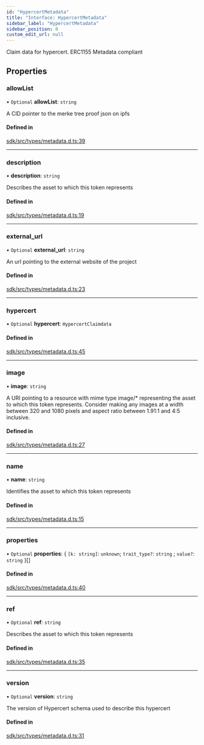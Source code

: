 ```yaml
---
id: "HypercertMetadata"
title: "Interface: HypercertMetadata"
sidebar_label: "HypercertMetadata"
sidebar_position: 0
custom_edit_url: null
---
```


Claim data for hypercert. ERC1155 Metadata compliant

## Properties

### allowList

• `Optional` **allowList**: `string`

A CID pointer to the merke tree proof json on ipfs

#### Defined in

[sdk/src/types/metadata.d.ts:39](https://github.com/hypercerts-org/hypercerts/blob/b145e86/sdk/src/types/metadata.d.ts#L39)

---

### description

• **description**: `string`

Describes the asset to which this token represents

#### Defined in

[sdk/src/types/metadata.d.ts:19](https://github.com/hypercerts-org/hypercerts/blob/b145e86/sdk/src/types/metadata.d.ts#L19)

---

### external_url

• `Optional` **external_url**: `string`

An url pointing to the external website of the project

#### Defined in

[sdk/src/types/metadata.d.ts:23](https://github.com/hypercerts-org/hypercerts/blob/b145e86/sdk/src/types/metadata.d.ts#L23)

---

### hypercert

• `Optional` **hypercert**: `HypercertClaimdata`

#### Defined in

[sdk/src/types/metadata.d.ts:45](https://github.com/hypercerts-org/hypercerts/blob/b145e86/sdk/src/types/metadata.d.ts#L45)

---

### image

• **image**: `string`

A URI pointing to a resource with mime type image/\* representing the asset to which this token represents. Consider making any images at a width between 320 and 1080 pixels and aspect ratio between 1.91:1 and 4:5 inclusive.

#### Defined in

[sdk/src/types/metadata.d.ts:27](https://github.com/hypercerts-org/hypercerts/blob/b145e86/sdk/src/types/metadata.d.ts#L27)

---

### name

• **name**: `string`

Identifies the asset to which this token represents

#### Defined in

[sdk/src/types/metadata.d.ts:15](https://github.com/hypercerts-org/hypercerts/blob/b145e86/sdk/src/types/metadata.d.ts#L15)

---

### properties

• `Optional` **properties**: \{ `[k: string]`: `unknown`; `trait_type?`: `string` ; `value?`: `string` }[]

#### Defined in

[sdk/src/types/metadata.d.ts:40](https://github.com/hypercerts-org/hypercerts/blob/b145e86/sdk/src/types/metadata.d.ts#L40)

---

### ref

• `Optional` **ref**: `string`

Describes the asset to which this token represents

#### Defined in

[sdk/src/types/metadata.d.ts:35](https://github.com/hypercerts-org/hypercerts/blob/b145e86/sdk/src/types/metadata.d.ts#L35)

---

### version

• `Optional` **version**: `string`

The version of Hypercert schema used to describe this hypercert

#### Defined in

[sdk/src/types/metadata.d.ts:31](https://github.com/hypercerts-org/hypercerts/blob/b145e86/sdk/src/types/metadata.d.ts#L31)
